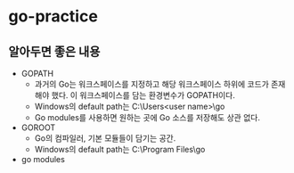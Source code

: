 # go-practice

## 알아두면 좋은 내용
- GOPATH
  * 과거의 Go는 워크스페이스를 지정하고 해당 워크스페이스 하위에 코드가 존재해야 했다. 이 워크스페이스를 담는 환경변수가 GOPATH이다.
  - Windows의 default path는 C:\Users\<user name>\go 
  * Go modules를 사용하면 원하는 곳에 Go 소스를 저장해도 상관 없다. 
- GOROOT
  - Go의 컴파일러, 기본 모듈들이 담기는 공간.
  - Windows의 default path는 C:\Program Files\go 
- go modules
